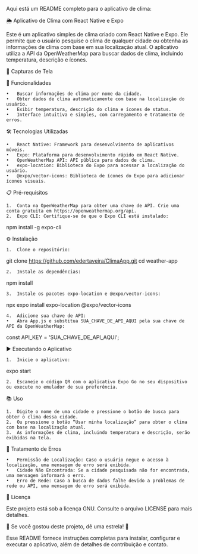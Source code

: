 Aqui está um README completo para o aplicativo de clima:

🌦 Aplicativo de Clima com React Native e Expo

Este é um aplicativo simples de clima criado com React Native e Expo. Ele permite que o usuário pesquise o clima de qualquer cidade ou obtenha as informações de clima com base em sua localização atual. O aplicativo utiliza a API da OpenWeatherMap para buscar dados de clima, incluindo temperatura, descrição e ícones.

📸 Capturas de Tela

🚀 Funcionalidades

	•	Buscar informações de clima por nome da cidade.
	•	Obter dados de clima automaticamente com base na localização do usuário.
	•	Exibir temperatura, descrição do clima e ícones de status.
	•	Interface intuitiva e simples, com carregamento e tratamento de erros.

🛠️ Tecnologias Utilizadas

	•	React Native: Framework para desenvolvimento de aplicativos móveis.
	•	Expo: Plataforma para desenvolvimento rápido em React Native.
	•	OpenWeatherMap API: API pública para dados de clima.
	•	expo-location: Biblioteca do Expo para acessar a localização do usuário.
	•	@expo/vector-icons: Biblioteca de ícones do Expo para adicionar ícones visuais.

📋 Pré-requisitos

	1.	Conta na OpenWeatherMap para obter uma chave de API. Crie uma conta gratuita em https://openweathermap.org/api.
	2.	Expo CLI: Certifique-se de que o Expo CLI está instalado:

npm install -g expo-cli

⚙️ Instalação

	1.	Clone o repositório:

git clone https://github.com/edertaveira/ClimaApp.git
cd weather-app


	2.	Instale as dependências:

npm install


	3.	Instale os pacotes expo-location e @expo/vector-icons:

npx expo install expo-location @expo/vector-icons


	4.	Adicione sua chave de API:
	•	Abra App.js e substitua SUA_CHAVE_DE_API_AQUI pela sua chave de API da OpenWeatherMap:

const API_KEY = 'SUA_CHAVE_DE_API_AQUI';


▶️ Executando o Aplicativo

	1.	Inicie o aplicativo:

expo start


	2.	Escaneie o código QR com o aplicativo Expo Go no seu dispositivo ou execute no emulador de sua preferência.

📚 Uso

	1.	Digite o nome de uma cidade e pressione o botão de busca para obter o clima dessa cidade.
	2.	Ou pressione o botão “Usar minha localização” para obter o clima com base na localização atual.
	3.	As informações de clima, incluindo temperatura e descrição, serão exibidas na tela.

🐛 Tratamento de Erros

	•	Permissão de Localização: Caso o usuário negue o acesso à localização, uma mensagem de erro será exibida.
	•	Cidade Não Encontrada: Se a cidade pesquisada não for encontrada, uma mensagem informará o erro.
	•	Erro de Rede: Caso a busca de dados falhe devido a problemas de rede ou API, uma mensagem de erro será exibida.

📄 Licença

Este projeto está sob a licença GNU. Consulte o arquivo LICENSE para mais detalhes.

🌟 Se você gostou deste projeto, dê uma estrela! 🌟

Esse README fornece instruções completas para instalar, configurar e executar o aplicativo, além de detalhes de contribuição e contato.
